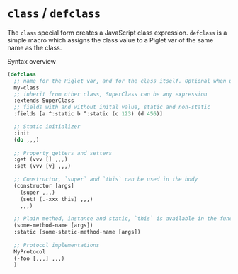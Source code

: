# `class` / `defclass`

The `class` special form creates a JavaScript class expression. `defclass` is a
simple macro which assigns the class value to a Piglet var of the same name as
the class.

Syntax overview

```lisp
(defclass 
  ;; name for the Piglet var, and for the class itself. Optional when using `class` expression
  my-class 
  ;; inherit from other class, SuperClass can be any expression
  :extends SuperClass
  ;; fields with and without inital value, static and non-static
  :fields [a ^:static b ^:static (c 123) (d 456)] 

  ;; Static initializer
  :init
  (do ,,,)
  
  ;; Property getters and setters
  :get (vvv [] ,,,)
  :set (vvv [v] ,,,)
  
  ;; Constructor, `super` and `this` can be used in the body
  (constructor [args]
    (super ,,,)
    (set! (.-xxx this) ,,,)
    ,,,)
  
  ;; Plain method, instance and static, `this` is available in the function body
  (some-method-name [args])
  :static (some-static-method-name [args])
  
  ;; Protocol implementations
  MyProtocol
  (-foo [,,,] ,,,)
  )
```
  
    
